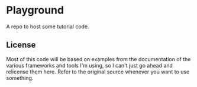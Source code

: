 # Playground

A repo to host some tutorial code.

## License

Most of this code will be based on examples from the documentation of the
various frameworks and tools I'm using, so I can't just go ahead and relicense
them here. Refer to the original source whenever you want to use something.
